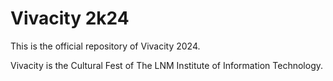 # Vivacity 2k24

This is the official repository of Vivacity 2024.

Vivacity is the Cultural Fest of The LNM Institute of Information Technology.
